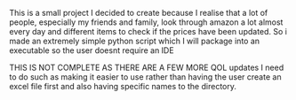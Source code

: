 This is a small project I decided to create because I realise that a lot of people, especially my friends and family, look through amazon a lot almost every day and different items to check if the prices have been updated. So i made an extremely simple python script which I will package into an executable so the user doesnt require an IDE

THIS IS NOT COMPLETE AS THERE ARE A FEW MORE QOL updates I need to do such as making it easier to use rather than having the user create an excel file first and also having specific names to the directory. 
